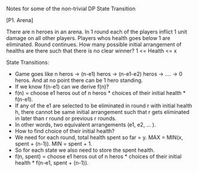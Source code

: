 Notes for some of the non-trivial DP State Transition

[P1. Arena]  

There are n heroes in an arena. In 1 round each of the players inflict 1 unit damage on all other players. Players whos health goes below 1 are eliminated. Round continues. 
How many possible initial arrangement of healths are there such that there is no clear winner?  1 <= Health  <= x

State Transitions: 

* Game goes like n heros -> (n-e1) heros -> (n-e1-e2) heros -> .... -> 0 heros. And at no point there can be 1 hero standing. 
* If we know f(n-e1) can we derive f(n)?
* f(n) = choose e1 heros out of n heros * choices of their initial health * f(n-e1).
* If any of the e1 are selected to be eliminated in round r with initial health h, there cannot be same initial arrangement such that r gets eliminated in later than r round or previous r rounds.
* In other words, two equivalent arrangements (e1, e2, ... ).
* How to find choice of their initial health?
* We need for each round, total health spent so far = y. MAX = MIN(x, spent + (n-1)). MIN = spent + 1.
* So for each state we also need to store the spent health.
* f(n, spent) = choose e1 heros out of n heros * choices of their initial health * f(n-e1, spent + (n-1)).



